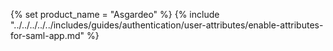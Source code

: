 {% set product_name = "Asgardeo" %}
{% include "../../../../../includes/guides/authentication/user-attributes/enable-attributes-for-saml-app.md" %}